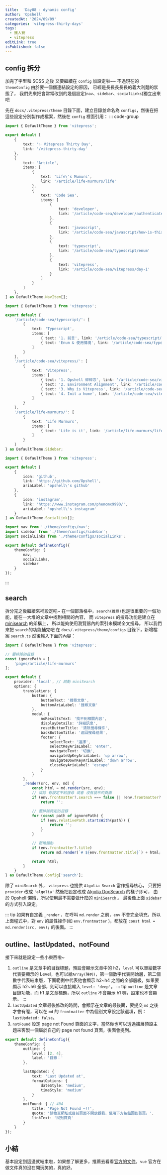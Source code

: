```yaml
---
title:  'Day08 - dynamic config'
author: 'Opshell'
createdAt: '2024/09/09'
categories: 'vitepress-thirty-days'
tags:
  - 鐵人賽
  - vitepress
editLink: true
isPublished: false
---
```


## config 拆分
加完了字型和 SCSS 之後 又要繼續在 `config` 加設定啦~~
不過現在的 `themeConfig` 由於要一個個連結設定的原因，
已經是長長長長長的義大利麵的狀態了，
我們先來把會常常改到的幾個設定(`nav`、`sidebar`、`socialLinks`)獨立出來吧

先在 `docs/.vitepress/theme` 目錄下面，建立目錄並命名為 `configs`，然後在把這些設定分別製作成檔案，然後在 `config` 裡面引用：
::: code-group
```ts [nav.ts]
import { DefaultTheme } from 'vitepress';

export default [
    {
        text: '✨️ Vitepress Thirty Day',
        link: '/vitepress-thirty-day'
    },
    {
        text: 'Article',
        items: [
            {
                text: 'Life\'s Mumurs',
                link: '/article/life-murmurs/life'
            },
            {
                text: 'Code Sea',
                items: [
                    {
                        text: 'developer',
                        link: '/article/code-sea/developer/authenticate/01-session-cookie'
                    },
                    {
                        text: 'javascript',
                        link: '/article/code-sea/javascript/how-is-this'
                    },
                    {
                        text: 'typescript',
                        link: '/article/code-sea/typescript/enum'
                    },
                    {
                        text: 'vitepress',
                        link: '/article/code-sea/vitepress/day-1'
                    }
                ]
            }
        ]
    },
] as DefaultTheme.NavItem[];
```

```ts [sidebar.ts]
import { DefaultTheme } from 'vitepress';

export default {
    '/article/code-sea/typescript/': [
        {
            text: 'Typescript',
            items: [
                { text: '1. 前言', link: '/article/code-sea/typescript/day-1' },
                { text: 'Enum & 使用情境', link: '/article/code-sea/typescript/enum' }
            ]
        }
    ],
    '/article/code-sea/vitepress/': [
        {
            text: 'Vitepress',
            items: [
                { text: '1. Opshell 碎碎念', link: '/article/code-sea/vitepress/day-1' },
                { text: '2. Environment Alignment', link: '/article/code-sea/vitepress/day-2' },
                { text: '3. Why is Vitepress', link: '/article/code-sea/vitepress/day-3' },
                { text: '4. Init a home', link: '/article/code-sea/vitepress/day-4' }
            ]
        }
    ],
    '/article/life-murmurs/': [
        {
            text: 'Life Murmurs',
            items: [
                { text: 'Life is it', link: '/article/life-murmurs/life' }
            ]
        }
    ]
} as DefaultTheme.Sidebar;
```

```ts [socialLinks.ts]
import { DefaultTheme } from 'vitepress';

export default [
    {
        icon: 'github',
        link: 'https://github.com/Opshell',
        ariaLabel: 'opshell\'s github'
    },
    {
        icon: 'instagram',
        link: 'https://www.instagram.com/phenomx9990/',
        ariaLabel: 'opshell\'s instagram'
    }
] as DefaultTheme.SocialLink[];
```

```ts [config.mts]
import nav from './theme/configs/nav';
import sidebar from './theme/configs/sidebar';
import socialLinks from './theme/configs/socialLinks';

export default defineConfig({
    themeConfig: {
        nav,
        socialLinks,
        sidebar
    }
});
```
:::

## search
拆分完之後繼續來補設定吧~
在一個部落格中，`search(搜尋)`也是很重要的一個功能，能在一大堆的文章中找到相關的內容，
而 `vitepress` 的搜尋功能是建立在 [minisearch](https://github.com/lucaong/minisearch/) 的架構上，
所以能夠使用瀏覽器內的索引來模糊全文搜尋。
所以我們來把 `search`的功能補完吧
在 `docs/.vitepress/theme/configs` 目錄下，新增檔案 `search.ts` 然後輸入下面的內容：

```ts
import { DefaultTheme } from 'vitepress';

// 要排除的目錄
const ignorePath = [
    'pages/article/life-murmurs'
];

export default {
    provider: 'local', // 啟動 miniSearch
    options: {
        translations: {
            button: {
                buttonText: '搜尋文章',
                buttonAriaLabel: '搜尋文章'
            },
            modal: {
                noResultsText: '找不到相關內容',
                displayDetails: '詳細訊息',
                resetButtonTitle: '清除搜尋條件',
                backButtonTitle: '返回搜尋结果',
                footer: {
                    selectText: '選擇',
                    selectKeyAriaLabel: 'enter',
                    navigateText: '切換',
                    navigateUpKeyAriaLabel: 'up arrow',
                    navigateDownKeyAriaLabel: 'down arrow',
                    closeKeyAriaLabel: 'escape'
                }
            }
        },
        _render(src, env, md) {
            const html = md.render(src, env);
            // 排除 有設定不給搜尋 或者 沒有發布的頁面
            if (env.frontmatter?.search === false || !env.frontmatter?.isPublished)
                return '';

            // 要排除特定的目錄
            for (const path of ignorePath) {
                if (env.relativePath.startsWith(path)) {
                    return '';
                }
            }

            // 新增錨點
            if (env.frontmatter?.title)
                return md.render(`# ${env.frontmatter.title}`) + html;

            return html;
        }
    }
} as DefaultTheme.Config['search'];
```

除了 `miniSearch` 外， `vitepress` 也提供 `Algolia Search` 當作搜尋核心，
只要把 `provider` 改成 `'algolia'` 然後把設定改成 [Algolia DocSearch](https://docsearch.algolia.com/docs/what-is-docsearch/) 的樣子即可，
由於 Opshell 懶惰，所以使用最不需要做什麼的 `miniSearch` 。
最後像上面 `sidebar` 的方式引入設定。

::: tip
如果有自定義 `_render` ，在呼叫 `md.render` 之前，`env` 不會完全填充，所以上面程式中，對 `env` 的屬性操作(如 `env.frontmatter` )，都放在 `const html = md.render(src, env);` 的後面。
:::

## outline、lastUpdated、notFound
接下來就是設定一些小東西啦~
1. `outline` 是文章中的目錄標題，預設會顯示文章中的 h2，`level` 可以單給數字代表要顯示的 Level，也可以給`Array(陣列)`，第一個數字代表開始層，第二個數字代表結束層，下面範例中代表他會顯示 h2~h4 之間的全部層級，如果要顯示 h2~h6 全部，則可以直接輸入 `level: 'deep'`。
::: tip
`outline` 是文章目錄功能，而 h1 是文章標題，所以 `outline` 不會顯示 h1 喔，設定也不會顯示。
:::
2. `lastUpdated` 文章最後修改的時間，會顯示在文章的最後面，要提交 `md` 之後才會有喔，可以在 `md` 的 `frontmatter` 中為個別文章設定該選項，例：`lastUpdated: false`。
3. `notFound` 設定 page not Found 頁面的文字，當然你也可以透過擴展預設主題來客製一個屬於自己的 page not found 頁面，後面會提到。

```ts [config.mts]
export default defineConfig({
    themeConfig: {
        outline: {
            level: [2, 4],
            label: '目錄：'
        },

        lastUpdated: {
            text: 'Last Updated at',
            formatOptions: {
                dateStyle: 'medium',
                timeStyle: 'medium'
            }
        },
        notFound: { // 404
            title: 'Page Not Found ~!!',
            quote: '請檢查網址或目前頁面不開放觀看，使用下方按鈕回到首頁。',
            linkText: '回到首頁'
        }
    }
});
```
## 小結
基本設定到這邊就結束啦，如果想了解更多，推薦去看看[官方的文件](https://vitepress.dev/reference/default-theme-config)，`vue` 官方在做文件真的沒在開玩笑的，真的好。
